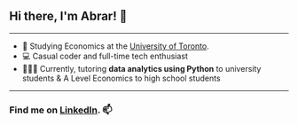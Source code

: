 ## Hi there, I'm Abrar! 👋
---

- 🏫 Studying Economics at the [University of Toronto](https://www.utoronto.ca).
- 💻 Casual coder and full-time tech enthusiast
- 👨🏻‍🏫 Currently, tutoring **data analytics using Python** to university students & A Level Economics to high school students

---
### Find me on [LinkedIn](https://www.linkedin.com/in/abrarnasir/). 📫
